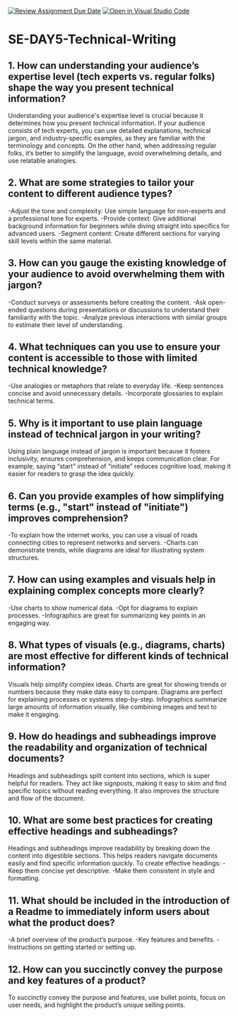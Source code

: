 [![Review Assignment Due Date](https://classroom.github.com/assets/deadline-readme-button-22041afd0340ce965d47ae6ef1cefeee28c7c493a6346c4f15d667ab976d596c.svg)](https://classroom.github.com/a/zsAR-pyY)
[![Open in Visual Studio Code](https://classroom.github.com/assets/open-in-vscode-2e0aaae1b6195c2367325f4f02e2d04e9abb55f0b24a779b69b11b9e10269abc.svg)](https://classroom.github.com/online_ide?assignment_repo_id=18943605&assignment_repo_type=AssignmentRepo)
# SE-DAY5-Technical-Writing
## 1. How can understanding your audience’s expertise level (tech experts vs. regular folks) shape the way you present technical information?
Understanding your audience's expertise level is crucial because it determines how you present technical information. If your audience consists of tech experts, you can use detailed explanations, technical jargon, and industry-specific examples, as they are familiar with the terminology and concepts. On the other hand, when addressing regular folks, it’s better to simplify the language, avoid overwhelming details, and use relatable analogies.
## 2. What are some strategies to tailor your content to different audience types?
-Adjust the tone and complexity: Use simple language for non-experts and a professional tone for experts.
-Provide context: Give additional background information for beginners while diving straight into specifics for advanced users.
-Segment content: Create different sections for varying skill levels within the same material.
## 3. How can you gauge the existing knowledge of your audience to avoid overwhelming them with jargon?
-Conduct surveys or assessments before creating the content.
-Ask open-ended questions during presentations or discussions to understand their familiarity with the topic.
-Analyze previous interactions with similar groups to estimate their level of understanding.
## 4. What techniques can you use to ensure your content is accessible to those with limited technical knowledge?
-Use analogies or metaphors that relate to everyday life.
-Keep sentences concise and avoid unnecessary details.
-Incorporate glossaries to explain technical terms.
## 5. Why is it important to use plain language instead of technical jargon in your writing?
Using plain language instead of jargon is important because it fosters inclusivity, ensures comprehension, and keeps communication clear. For example, saying “start” instead of “initiate” reduces cognitive load, making it easier for readers to grasp the idea quickly.
## 6. Can you provide examples of how simplifying terms (e.g., "start" instead of "initiate") improves comprehension?
-To explain how the internet works, you can use a visual of roads connecting cities to represent networks and servers.
-Charts can demonstrate trends, while diagrams are ideal for illustrating system structures.
## 7. How can using examples and visuals help in explaining complex concepts more clearly?
-Use charts to show numerical data.
-Opt for diagrams to explain processes.
-Infographics are great for summarizing key points in an engaging way.
## 8. What types of visuals (e.g., diagrams, charts) are most effective for different kinds of technical information?
Visuals help simplify complex ideas. Charts are great for showing trends or numbers because they make data easy to compare. Diagrams are perfect for explaining processes or systems step-by-step. Infographics summarize large amounts of information visually, like combining images and text to make it engaging.
## 9. How do headings and subheadings improve the readability and organization of technical documents?
Headings and subheadings split content into sections, which is super helpful for readers. They act like signposts, making it easy to skim and find specific topics without reading everything. It also improves the structure and flow of the document.
## 10. What are some best practices for creating effective headings and subheadings?
Headings and subheadings improve readability by breaking down the content into digestible sections. This helps readers navigate documents easily and find specific information quickly. To create effective headings:
-Keep them concise yet descriptive.
-Make them consistent in style and formatting.
## 11. What should be included in the introduction of a Readme to immediately inform users about what the product does?
-A brief overview of the product’s purpose.
-Key features and benefits.
-Instructions on getting started or setting up.
## 12. How can you succinctly convey the purpose and key features of a product?
To succinctly convey the purpose and features, use bullet points, focus on user needs, and highlight the product’s unique selling points.
